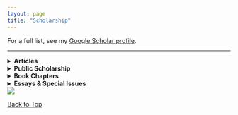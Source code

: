 ```yaml
---
layout: page
title: "Scholarship"
---
```



For a full list, see my [Google Scholar profile](https://scholar.google.com/citations?user=8jtmeYUAAAAJ&hl=en).

---

<details>
<summary><strong>Articles</strong></summary>

<p>
<img src="{{ site.baseurl }}/pub5.png" alt="The 'Ambroise Affair'" width="200"><br>
<strong><a href="https://drive.google.com/file/d/13HDaWQDQkAgnthVORFdYn4tqqhlsAguF/view?usp=sharing">The 'Ambroise Affair'...</a></strong>
</p>


</details>


<details>
<summary><strong>Public Scholarship</strong></summary>

<p>
<img src="{{ site.baseurl }}/pub1.png" alt="Église, État, et Esclavage" width="200"><br>
<strong><a href="https://www.portail-esclavage-reunion.fr/documentaires/l-esclavage/leglise-et-lesclavage/eglise-etat-et-esclavage-les-familles-vendues-comme-biens-nationaux-a-lile-de-la-reunion-pendant-la-revolution-francaise/">Église, État, et Esclavage...</a></strong>
</p>

<p>
<img src="{{ site.baseurl }}/pub0.jpg" alt="Looking for 'Petit Jean'" width="200"><br>
<strong><a href="https://64parishes.org/looking-for-petit-jean">Looking for 'Petit Jean'...</a></strong>
</p>

</details>


<details>
<summary><strong>Book Chapters</strong></summary>

<p>
<img src="{{ site.baseurl }}/pub2.png" alt="Gender, Family, and Social Control" width="200"><br>
<strong><a href="https://drive.google.com/file/d/1wrS2phtMkgjha5g6sPnsUbgIQzGT8S3Z/view?usp=sharing">Gender, Family, and Social Control...</a></strong>
</p>

<p>
<img src="{{ site.baseurl }}/pub3.png" alt="‘Free and Naturalized Frenchwomen’" width="200"><br>
<strong><a href="https://drive.google.com/file/d/1ro_OSNdbyXvhlbsgDIOxa0Bu_vPYurnD/view?usp=sharing">‘Free and Naturalized Frenchwomen’...</a></strong>
</p>

<p>
<img src="{{ site.baseurl }}/pub7.png" alt="‘A Thousand Prejudices’" width="200"><br>
<strong><a href="https://drive.google.com/file/d/11tlLSyZsk0CGviQG3r8ItdsuyUudYvXS/view?usp=sharing">‘A Thousand Prejudices’...</a></strong>
</p>

</details>


<details>
<summary><strong>Essays & Special Issues</strong></summary>

<p>
<img src="{{ site.baseurl }}/pub0.png" alt="Gender in Slave and Post-Emancipation Societies" width="200"><br>
<strong><a href="https://doi.org/10.4000/11oa3">Gender in Slave and Post-Emancipation...</a></strong>
</p>

<p>
<img src="{{ site.baseurl }}/pub4.png" alt="France and its Empire in the Indian Ocean" width="200"><br>
<strong><a href="https://drive.google.com/file/d/1E-aXR8FHurDIJGhWrcERDPEunQA0EhkR/view?usp=sharing">France and its Empire in the Indian Ocean...</a></strong>
</p>

<p>
<img src="{{ site.baseurl }}/pub6.png" alt="Instructions du Ministère de la Marine" width="200"><br>
<strong><a href="https://www.cairn.info/revue-outre-mers-2015-2-page-285.htm">Instructions du Ministère de la Marine...</a></strong>
</p>

</details>

<img src="{{ site.baseurl }}/3bassins.gif">

<p><a href="#">Back to Top</a></p>

